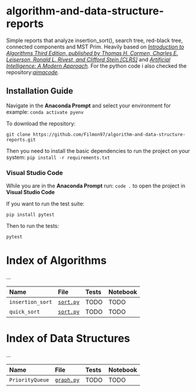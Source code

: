 # algorithm-and-data-structure-reports
Simple reports that analyze insertion_sort(), search tree, red-black tree, connected components and MST Prim.
Heavily based on *[Introduction to Algorithms Third Edition, published by Thomas H. Cormen, Charles E. Leiserson, Ronald L. Rivest, and Clifford Stein.[CLRS]](https://mitpress.mit.edu/books/introduction-algorithms-third-edition)*
and *[Artificial Intelligence: A Modern Approach](http://aima.cs.berkeley.edu).*
For the python code i also checked the repository:*[aimacode](https://github.com/aimacode/aima-python).*
## Installation Guide

Navigate in the **Anaconda Prompt** and select your environment for example:
`conda activate pyenv`

To download the repository:

`git clone https://github.com/Filmon97/algorithm-and-data-structure-reports.git`

Then you need to install the basic dependencies to run the project on your system:
`pip install -r requirements.txt`

### Visual Studio Code
While you are in the **Anaconda Prompt** run:
`code .`
to open the project in **Visual Studio Code**

If you want to run the test suite:

`pip install pytest`

Then to run the tests:

`pytest`

# Index of Algorithms

...

<!-- [`sorting.py`] --->
| **Name** | **File** | **Tests** | **Notebook**
|:------------------------------|:--------------------------------|:-----|:---------|
| `insertion_sort`| [`sort.py`][sort]      | TODO | TODO |
| `quick_sort`| [`sort.py`][sort]      | TODO | TODO |


# Index of Data Structures
...
<!-- [`PriorityQueue.py`] --->
| **Name** | **File** | **Tests** | **Notebook**
|:------------------------------|:--------------------------------|:-----|:---------|
| `PriorityQueue`| [`graph.py`][graph]      | TODO | TODO |

<!---Reference Links-->
[sort]:../master/sort.py
[graph]:../master/graph.py